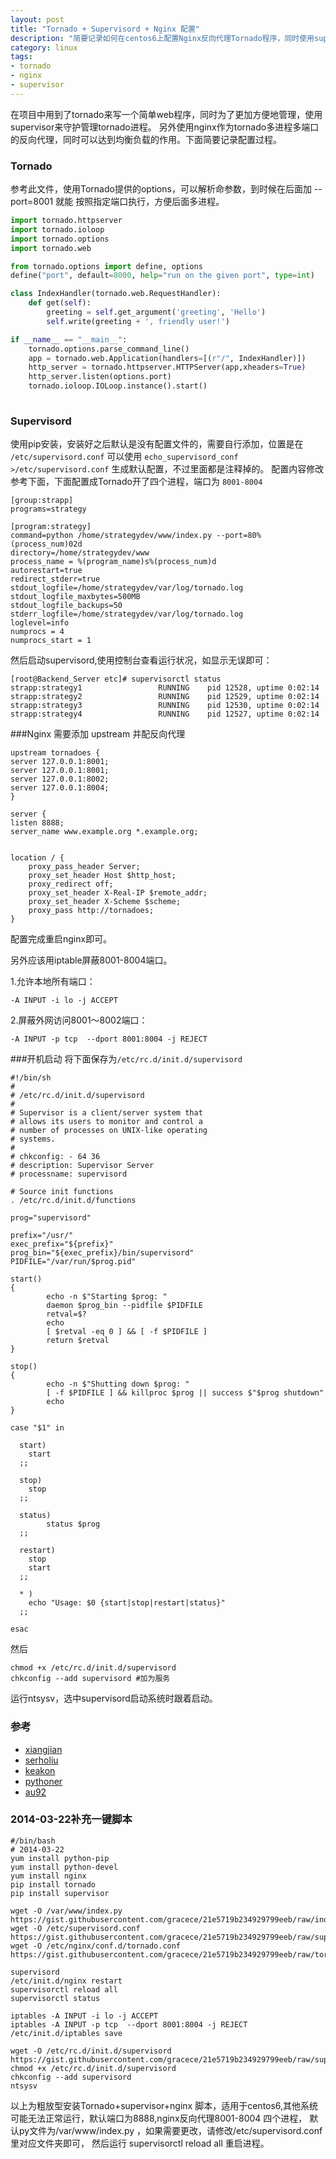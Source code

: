 ```yaml
---
layout: post
title: "Tornado + Supervisord + Nginx 配置"
description: "简要记录如何在centos6上配置Nginx反向代理Tornado程序，同时使用supervisor配合守护进程。"
category: linux
tags:
- tornado
- nginx
- supervisor
---
```


在项目中用到了tornado来写一个简单web程序，同时为了更加方便地管理，使用supervisor来守护管理tornado进程。
另外使用nginx作为tornado多进程多端口的反向代理，同时可以达到均衡负载的作用。下面简要记录配置过程。

### Tornado
参考此文件，使用Tornado提供的options，可以解析命参数，到时候在后面加 --port=8001 就能
按照指定端口执行，方便后面多进程。

```python
import tornado.httpserver
import tornado.ioloop
import tornado.options
import tornado.web

from tornado.options import define, options
define("port", default=8000, help="run on the given port", type=int)

class IndexHandler(tornado.web.RequestHandler):
    def get(self):
        greeting = self.get_argument('greeting', 'Hello')
        self.write(greeting + ', friendly user!')

if __name__ == "__main__":
    tornado.options.parse_command_line()
    app = tornado.web.Application(handlers=[(r"/", IndexHandler)])
    http_server = tornado.httpserver.HTTPServer(app,xheaders=True) 
    http_server.listen(options.port)
    tornado.ioloop.IOLoop.instance().start()
    
```
### Supervisord
使用pip安装，安装好之后默认是没有配置文件的，需要自行添加，位置是在 `/etc/supervisord.conf` 可以使用
`echo_supervisord_conf >/etc/supervisord.conf` 生成默认配置，不过里面都是注释掉的。
配置内容修改参考下面，下面配置成Tornado开了四个进程，端口为 `8001-8004`

    [group:strapp]
    programs=strategy
    
    [program:strategy]
    command=python /home/strategydev/www/index.py --port=80%(process_num)02d
    directory=/home/strategydev/www
    process_name = %(program_name)s%(process_num)d
    autorestart=true
    redirect_stderr=true
    stdout_logfile=/home/strategydev/var/log/tornado.log
    stdout_logfile_maxbytes=500MB
    stdout_logfile_backups=50
    stderr_logfile=/home/strategydev/var/log/tornado.log
    loglevel=info
    numprocs = 4
    numprocs_start = 1
    
然后启动supervisord,使用控制台查看运行状况，如显示无误即可：

    [root@Backend_Server etc]# supervisorctl status
    strapp:strategy1                 RUNNING    pid 12528, uptime 0:02:14
    strapp:strategy2                 RUNNING    pid 12529, uptime 0:02:14
    strapp:strategy3                 RUNNING    pid 12530, uptime 0:02:14
    strapp:strategy4                 RUNNING    pid 12527, uptime 0:02:14

###Nginx
需要添加 upstream 并配反向代理

    upstream tornadoes {
    server 127.0.0.1:8001;
    server 127.0.0.1:8001;
    server 127.0.0.1:8002;
    server 127.0.0.1:8004;
    }
    
    server {
    listen 8888;
    server_name www.example.org *.example.org;


    location / {
        proxy_pass_header Server;
        proxy_set_header Host $http_host;
        proxy_redirect off;
        proxy_set_header X-Real-IP $remote_addr;
        proxy_set_header X-Scheme $scheme;
        proxy_pass http://tornadoes;
    }

配置完成重启nginx即可。

另外应该用iptable屏蔽8001-8004端口。

1.允许本地所有端口：

    -A INPUT -i lo -j ACCEPT

2.屏蔽外网访问8001～8002端口：

    -A INPUT -p tcp  --dport 8001:8004 -j REJECT

###开机启动
将下面保存为`/etc/rc.d/init.d/supervisord` 

```
#!/bin/sh
#
# /etc/rc.d/init.d/supervisord
#
# Supervisor is a client/server system that
# allows its users to monitor and control a
# number of processes on UNIX-like operating
# systems.
#
# chkconfig: - 64 36
# description: Supervisor Server
# processname: supervisord
 
# Source init functions
. /etc/rc.d/init.d/functions
 
prog="supervisord"
 
prefix="/usr/"
exec_prefix="${prefix}"
prog_bin="${exec_prefix}/bin/supervisord"
PIDFILE="/var/run/$prog.pid"
 
start()
{
        echo -n $"Starting $prog: "
        daemon $prog_bin --pidfile $PIDFILE
        retval=$?
        echo
        [ $retval -eq 0 ] && [ -f $PIDFILE ]
        return $retval
}
 
stop()
{
        echo -n $"Shutting down $prog: "
        [ -f $PIDFILE ] && killproc $prog || success $"$prog shutdown"
        echo
}
 
case "$1" in
 
  start)
    start
  ;;
 
  stop)
    stop
  ;;
 
  status)
        status $prog
  ;;
 
  restart)
    stop
    start
  ;;
 
  * )
    echo "Usage: $0 {start|stop|restart|status}"
  ;;
 
esac

```


然后 

    chmod +x /etc/rc.d/init.d/supervisord
    chkconfig --add supervisord #加为服务

运行ntsysv，选中supervisord启动系统时跟着启动。


### 参考

- [xiangjian]( http://blog.xiangjian.info/2011/08/deploy_tornado_with_supervisor_nginx.html)
- [serholiu](http://serholiu.com/tornado-nginx-supervisord)
- [keakon](http://www.keakon.net/2012/12/17/%E7%94%9F%E4%BA%A7%E7%8E%AF%E5%A2%83%E4%B8%8B%E5%A6%82%E4%BD%95%E4%BC%98%E9%9B%85%E5%9C%B0%E9%87%8D%E5%90%AFTornado)
- [pythoner](http://demo.pythoner.com/itt2zh/ch8.html)
- [au92](http://www.au92.com/archives/tornado-get-remote-ip-address-complement.html)


### 2014-03-22补充一键脚本

```
#/bin/bash
# 2014-03-22
yum install python-pip
yum install python-devel
yum install nginx
pip install tornado
pip install supervisor

wget -O /var/www/index.py https://gist.githubusercontent.com/gracece/21e5719b234929799eeb/raw/index.py
wget -O /etc/supervisord.conf https://gist.githubusercontent.com/gracece/21e5719b234929799eeb/raw/supervisord.conf
wget -O /etc/nginx/conf.d/tornado.conf https://gist.githubusercontent.com/gracece/21e5719b234929799eeb/raw/tornado.conf 

supervisord
/etc/init.d/nginx restart
supervisorctl reload all
supervisorctl status

iptables -A INPUT -i lo -j ACCEPT
iptables -A INPUT -p tcp  --dport 8001:8004 -j REJECT
/etc/init.d/iptables save

wget -O /etc/rc.d/init.d/supervisord https://gist.githubusercontent.com/gracece/21e5719b234929799eeb/raw/supervisord
chmod +x /etc/rc.d/init.d/supervisord
chkconfig --add supervisord
ntsysv
```

以上为粗放型安装Tornado+supervisor+nginx 脚本，适用于centos6,其他系统可能无法正常运行，默认端口为8888,nginx反向代理8001-8004 四个进程，
默认py文件为/var/www/index.py ，如果需要更改，请修改/etc/supervisord.conf 里对应文件夹即可， 然后运行 supervisorctl reload all 重启进程。
